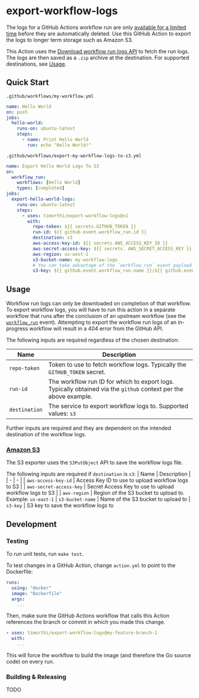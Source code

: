 # export-workflow-logs

The logs for a GitHub Actions workflow run are only [available for a limited time](https://docs.github.com/en/organizations/managing-organization-settings/configuring-the-retention-period-for-github-actions-artifacts-and-logs-in-your-organization) before they are automatically deleted. Use this GitHub Action to export the logs to longer term storage such as Amazon S3.

This Action uses the [Download workflow run logs API](https://docs.github.com/en/rest/actions/workflow-runs?apiVersion=2022-11-28#download-workflow-run-logs) to fetch the run logs. The logs are then saved as a `.zip` archive at the destination. For supported destinations, see [Usage](#usage).

## Quick Start

`.github/workflows/my-workflow.yml`

```yml
name: Hello World
on: push
jobs:
  hello-world:
    runs-on: ubuntu-latest
    steps:
      - name: Print Hello World
        run: echo "Hello World!"
```

`.github/workflows/export-my-workflow-logs-to-s3.yml`

```yml
name: Export Hello World Logs To S3
on:
  workflow_run:
    workflows: [Hello World]
    types: [completed]
jobs:
  export-hello-world-logs:
    runs-on: ubuntu-latest
    steps:
      - uses: timorthi/export-workflow-logs@v1
        with:
          repo-token: ${{ secrets.GITHUB_TOKEN }}
          run-id: ${{ github.event.workflow_run.id }}
          destination: s3
          aws-access-key-id: ${{ secrets.AWS_ACCESS_KEY_ID }}
          aws-secret-access-key: ${{ secrets. AWS_SECRET_ACCESS_KEY }}
          aws-region: us-west-1
          s3-bucket-name: my-workflow-logs
          # You can take advantage of the `workflow_run` event payload to generate a unique name for the exported logs:
          s3-key: ${{ github.event.workflow_run.name }}/${{ github.event.workflow_run.id }}.zip
```

## Usage

Workflow run logs can only be downloaded on completion of that workflow. To export workflow logs, you will have to run this action in a separate workflow that runs after the conclusion of an upstream workflow (see the [`workflow_run`](https://docs.github.com/en/actions/using-workflows/events-that-trigger-workflows#workflow_run) event). Attempting to export the workflow run logs of an in-progress workflow will result in a 404 error from the GitHub API.

The following inputs are required regardless of the chosen destination:

| Name | Description |
| - | - |
| `repo-token` | Token to use to fetch workflow logs. Typically the `GITHUB_TOKEN` secret. |
| `run-id` | The workflow run ID for which to export logs. Typically obtained via the `github` context per the above example. |
| `destination` | The service to export workflow logs to. Supported values: `s3` |

Further inputs are required and they are dependent on the intended destination of the workflow logs.

### [Amazon S3](https://aws.amazon.com/s3/)

The S3 exporter uses the `S3PutObject` API to save the workflow logs file.

The following inputs are required if `destination` is `s3`:
| Name | Description |
| - | - |
| `aws-access-key-id` | Access Key ID to use to upload workflow logs to S3 |
| `aws-secret-access-key` | Secret Access Key to use to upload workflow logs to S3 |
| `aws-region` | Region of the S3 bucket to upload to. Example: `us-east-1`
| `s3-bucket-name` | Name of the S3 bucket to upload to
| `s3-key` | S3 key to save the workflow logs to

## Development

### Testing

To run unit tests, run `make test`.

To test changes in a GitHub Action, change `action.yml` to point to the Dockerfile:

```yml
runs:
  using: "docker"
  image: "Dockerfile"
  args:
    ...
```

Then, make sure the GitHub Actions workflow that calls this Action references the branch or commit in which you made this change.

```yml
- uses: timorthi/export-workflow-logs@my-feature-branch-1
  with:
    ...
```

This will force the workflow to build the image (and therefore the Go source code) on every run.

### Building & Releasing

TODO
